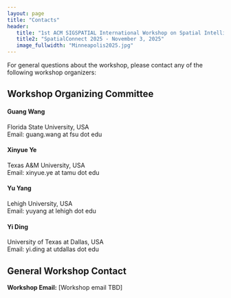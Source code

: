 ```yaml
---
layout: page
title: "Contacts"
header:
   title: "1st ACM SIGSPATIAL International Workshop on Spatial Intelligence for Smart and Connected Communities"
   title2: "SpatialConnect 2025 - November 3, 2025"
   image_fullwidth: "Minneapolis2025.jpg"
---
```


For general questions about the workshop, please contact any of the following workshop organizers:

## Workshop Organizing Committee

#### Guang Wang
Florida State University, USA  
Email: guang.wang at fsu dot edu  

#### Xinyue Ye
Texas A&M University, USA  
Email: xinyue.ye at tamu dot edu  

#### Yu Yang
Lehigh University, USA  
Email: yuyang at lehigh dot edu  

#### Yi Ding
University of Texas at Dallas, USA  
Email: yi.ding at utdallas dot edu  

## General Workshop Contact

**Workshop Email:** [Workshop email TBD]
